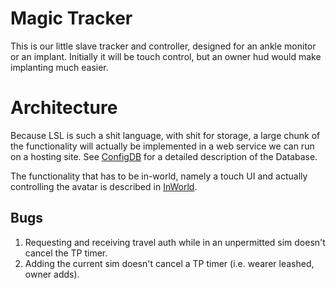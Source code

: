 # Magic Tracker #

This is our little slave tracker and controller, designed for an ankle monitor or an implant.
Initially it will be touch control, but an owner hud would make implanting much easier.

# Architecture #

Because LSL is such a shit language, with shit for storage, a large chunk of the functionality
will actually be implemented in a web service we can run on a hosting site.  See [ConfigDB](/docs/ConfigDB.md)
for a detailed description of the Database.

The functionality that has to be in-world, namely a touch UI and actually controlling the avatar
is described in [InWorld](/docs/InWorld.md).

## Bugs

1. Requesting and receiving travel auth while in an unpermitted sim doesn't cancel the TP timer.
2. Adding the current sim doesn't cancel a TP timer (i.e. wearer leashed, owner adds).
